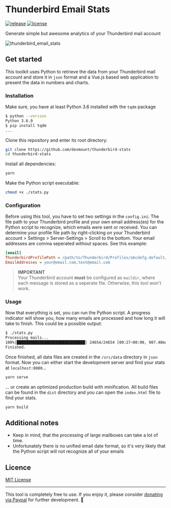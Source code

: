 # Thunderbird Email Stats

[![release](https://img.shields.io/badge/release-v0.1.1-30cef2.svg?style=flat-square)](https://github.com/devmount/thunderbird-stats) [![license](https://img.shields.io/badge/license-MIT-30cef2.svg?style=flat-square)](./LICENSE)

Generate simple but awesome analytics of your Thunderbird mail account

![thunderbird_email_stats](https://user-images.githubusercontent.com/5441654/64927404-d1a47780-d80a-11e9-899e-c4b55f8e2bbe.jpg)

## Get started

This toolkit uses Python to retrieve the data from your Thunderbird mail account and store it in `json` format and a Vue.js based web application to present the data in numbers and charts.

### Installation

Make sure, you have at least Python 3.6 installed with the `tqdm` package

```bash
$ python --version
Python 3.6.9
$ pip install tqdm
...
```

Clone this repository and enter its root directory:

```bash
git clone https://github.com/devmount/thunderbird-stats
cd thunderbird-stats
```

Install all dependencies:

```bash
yarn
```

Make the Python script executable:

```bash
chmod +x ./stats.py
```

### Configuration

Before using this tool, you have to set two settings in the `config.ini`: The file path to your Thunderbird profile and your own email address(es) for the Python script to recognize, which emails were sent or received. You can determine your profile file path by right-clicking on your Thunderbird account > Settings > Server-Settings > Scroll to the bottom. Your email addresses are comma seperated without spaces. See this example:

```ini
[email]
ThunderbirdProfilePath = /path/to/Thunderbird/Profiles/abcdefg.default/ImapMail/server
EmailAddresses = your@email.com,test@email.com
```

> **IMPORTANT**  
> Your Thunderbird account **must** be configured as `maildir`, where each message is stored as a seperate file. Otherwise, this tool won't work.

### Usage

Now that everything is set, you can run the Python script. A progress indicator will show you, how many emails are processed and how long it will take to finish. This could be a possible output:

```bash
$ ./stats.py
Processing mails...
100%|██████████████████████████████| 24654/24654 [00:27<00:00, 907.48mails/s]
Finished.
```

Once finished, all data files are created in the `/src/data` directory in `json` format. Now you can either start the development server and find your stats at `localhost:8080`...

```bash
yarn serve
```

... or create an optimized production build with minification. All build files can be found in the `dist` directory and you can open the `index.html` file to find your stats.

```bash
yarn build
```

## Additional notes

- Keep in mind, that the processing of large mailboxes can take a lot of time.
- Unfortunately there is no unified email date format, so it's very likely that the Python script will not recognize all of your emails

## Licence

[MIT License](./LICENSE)

---

This tool is completely free to use. If you enjoy it, please consider [donating via Paypal](https://paypal.me/devmount) for further development. :green_heart:
